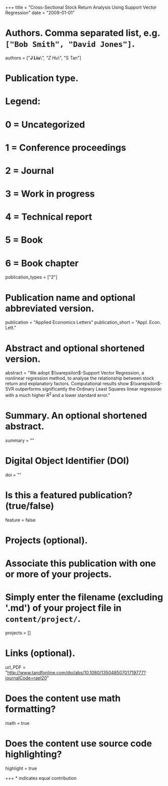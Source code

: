 +++
title = "Cross-Sectional Stock Return Analysis Using Support Vector Regression"
date = "2009-01-01"

# Authors. Comma separated list, e.g. `["Bob Smith", "David Jones"]`.
authors = ["__J Liu__\\*", "Z Hu\\*", "S Tan"]

# Publication type.
# Legend:
# 0 = Uncategorized
# 1 = Conference proceedings
# 2 = Journal
# 3 = Work in progress
# 4 = Technical report
# 5 = Book
# 6 = Book chapter
publication_types = ["2"]

# Publication name and optional abbreviated version.
publication = "Applied Economics Letters"
publication_short = "Appl. Econ. Lett."

# Abstract and optional shortened version.
abstract = "We adopt $\\varepsilon$-Support Vector Regression, a nonlinear regression method, to analyse the relationship between stock return and explanatory factors. Computational results show $\\varepsilon$-SVR outperforms significantly the Ordinary Least Squares linear regression with a much higher $R^2$ and a lower standard error."

# Summary. An optional shortened abstract.
summary = ""

# Digital Object Identifier (DOI)
doi = ""

# Is this a featured publication? (true/false)
feature = false

# Projects (optional).
#   Associate this publication with one or more of your projects.
#   Simply enter the filename (excluding '.md') of your project file in `content/project/`.
projects = []

# Links (optional).
url_PDF = "http://www.tandfonline.com/doi/abs/10.1080/13504850701719777?journalCode=rael20"

# Does the content use math formatting?
math = true

# Does the content use source code highlighting?
highlight = true

+++
\* indicates equal contribution

